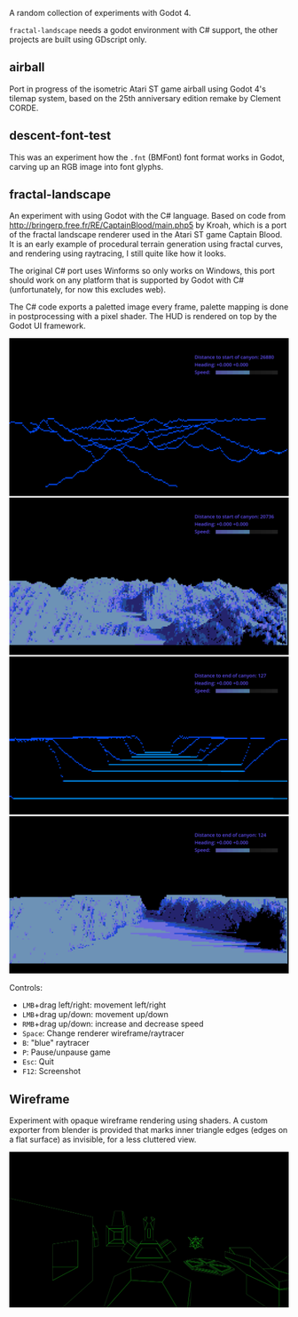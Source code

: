 A random collection of experiments with Godot 4.

`fractal-landscape` needs a godot environment with C# support, the other
projects are built using GDscript only.

## airball

Port in progress of the isometric Atari ST game airball using Godot 4's tilemap
system, based on the 25th anniversary edition remake by Clement CORDE.

## descent-font-test

This was an experiment how the `.fnt` (BMFont) font format works in Godot,
carving up an RGB image into font glyphs.

## fractal-landscape

An experiment with using Godot with the C# language. Based on code from
http://bringerp.free.fr/RE/CaptainBlood/main.php5 by Kroah, which is a port of
the fractal landscape renderer used in the Atari ST game Captain Blood. It is an
early example of procedural terrain generation using fractal curves, and rendering
using raytracing, I still quite like how it looks.

The original C# port uses Winforms so only works on Windows, this
port should work on any platform that is supported by Godot with C#
(unfortunately, for now this excludes web).

The C# code exports a paletted image every frame, palette mapping is done in
postprocessing with a pixel shader. The HUD is rendered on top by the Godot UI
framework.

![Landscape (wireframe)](screenshots/screenshot0001.png)
![Landscape (raytracing)](screenshots/screenshot0002.png)
![Canyon (wireframe)](screenshots/screenshot0005.png)
![Canyon (raytracing)](screenshots/screenshot0003.png)

Controls:

- `LMB`+drag left/right: movement left/right
- `LMB`+drag up/down: movement up/down
- `RMB`+drag up/down: increase and decrease speed
- `Space`: Change renderer wireframe/raytracer
- `B`: "blue" raytracer
- `P`: Pause/unpause game
- `Esc`: Quit
- `F12`: Screenshot

## Wireframe

Experiment with opaque wireframe rendering using shaders. A custom exporter from
blender is provided that marks inner triangle edges (edges on a flat surface)
as invisible, for a less cluttered view.

![wireframe](screenshots/wireframe.webp)

